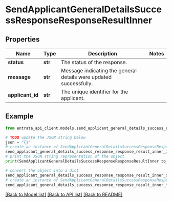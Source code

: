 # SendApplicantGeneralDetailsSuccessResponseResponseResultInner


## Properties

Name | Type | Description | Notes
------------ | ------------- | ------------- | -------------
**status** | **str** | The status of the response. | 
**message** | **str** | Message indicating the general details were updated successfully. | 
**applicant_id** | **str** | The unique identifier for the applicant. | 

## Example

```python
from entrata_api_client.models.send_applicant_general_details_success_response_response_result_inner import SendApplicantGeneralDetailsSuccessResponseResponseResultInner

# TODO update the JSON string below
json = "{}"
# create an instance of SendApplicantGeneralDetailsSuccessResponseResponseResultInner from a JSON string
send_applicant_general_details_success_response_response_result_inner_instance = SendApplicantGeneralDetailsSuccessResponseResponseResultInner.from_json(json)
# print the JSON string representation of the object
print(SendApplicantGeneralDetailsSuccessResponseResponseResultInner.to_json())

# convert the object into a dict
send_applicant_general_details_success_response_response_result_inner_dict = send_applicant_general_details_success_response_response_result_inner_instance.to_dict()
# create an instance of SendApplicantGeneralDetailsSuccessResponseResponseResultInner from a dict
send_applicant_general_details_success_response_response_result_inner_from_dict = SendApplicantGeneralDetailsSuccessResponseResponseResultInner.from_dict(send_applicant_general_details_success_response_response_result_inner_dict)
```
[[Back to Model list]](../README.md#documentation-for-models) [[Back to API list]](../README.md#documentation-for-api-endpoints) [[Back to README]](../README.md)



